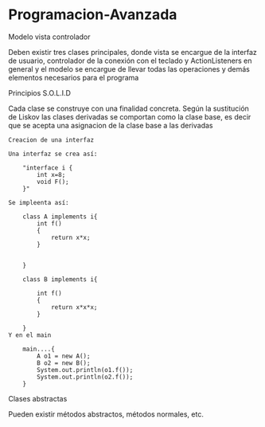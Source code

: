 # Programacion-Avanzada

Modelo vista controlador

Deben existir tres clases principales, donde vista se encargue de la interfaz de usuario, controlador de la conexión con el teclado y ActionListeners en general y el modelo se encargue de llevar todas las operaciones y demás elementos necesarios para el programa

Principios S.O.L.I.D

Cada clase se construye con una finalidad concreta.
Según la sustitución de Liskov las clases derivadas se comportan como la clase base, es decir que se acepta una asignacion de la clase base a las derivadas

	Creacion de una interfaz

	Una interfaz se crea así:

		"interface i {
			int x=8;
			void F();
		}"

	Se impleenta así:

		class A implements i{
			int f()
			{
				return x*x;
			}
		
		
		}
		
		class B implements i{
			
			int f()
			{
				return x*x*x;
			}
		
		}
	Y en el main 
	
		main....{
			A o1 = new A();
			B o2 = new B();
			System.out.println(o1.f());
			System.out.println(o2.f());
		}
	
Clases abstractas 

Pueden existir métodos abstractos, métodos normales, etc.
